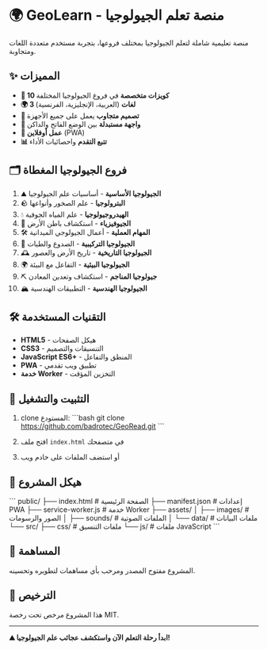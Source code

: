 # 🌍 GeoLearn - منصة تعلم الجيولوجيا

منصة تعليمية شاملة لتعلم الجيولوجيا بمختلف فروعها، بتجربة مستخدم متعددة اللغات ومتجاوبة.

## ✨ المميزات

- **🎯 10 كويزات متخصصة** في فروع الجيولوجيا المختلفة
- **🌍 3 لغات** (العربية، الإنجليزية، الفرنسية)
- **📱 تصميم متجاوب** يعمل على جميع الأجهزة
- **🎨 واجهة مستبدلة** بين الوضع الفاتح والداكن
- **💾 عمل أوفلاين** (PWA)
- **📊 تتبع التقدم** واحصائيات الأداء

## 🗂️ فروع الجيولوجيا المغطاة

1. ⛰️ **الجيولوجيا الأساسية** - أساسيات علم الجيولوجيا
2. 🪨 **البترولوجيا** - علم الصخور وأنواعها
3. 💧 **الهيدروجيولوجيا** - علم المياه الجوفية
4. 📡 **الجيوفيزياء** - استكشاف باطن الأرض
5. 🛠️ **المهام العملية** - أعمال الجيولوجي الميدانية
6. 🌋 **الجيولوجيا التركيبية** - الصدوع والطيات
7. 🕰️ **الجيولوجيا التاريخية** - تاريخ الأرض والعصور
8. 🌍 **الجيولوجيا البيئية** - التفاعل مع البيئة
9. ⛏️ **جيولوجيا المناجم** - استكشاف وتعدين المعادن
10. 🏔️ **الجيولوجيا الهندسية** - التطبيقات الهندسية

## 🛠️ التقنيات المستخدمة

- **HTML5** - هيكل الصفحات
- **CSS3** - التنسيقات والتصميم
- **JavaScript ES6+** - المنطق والتفاعل
- **PWA** - تطبيق ويب تقدمي
- **خدمة Worker** - التخزين المؤقت

## 🚀 التثبيت والتشغيل

1. clone المستودع:
\`\`\`bash
git clone https://github.com/badrotec/GeoRead.git
\`\`\`

2. افتح ملف `index.html` في متصفحك

3. أو استضف الملفات على خادم ويب

## 📁 هيكل المشروع

\`\`\`
public/
├── index.html                 # الصفحة الرئيسية
├── manifest.json             # إعدادات PWA
├── service-worker.js         # خدمة Worker
├── assets/
│   ├── images/              # الصور والرسومات
│   ├── sounds/              # الملفات الصوتية
│   └── data/                # ملفات البيانات
└── src/
    ├── css/                 # ملفات التنسيق
    └── js/                  # ملفات JavaScript
\`\`\`

## 👥 المساهمة

المشروع مفتوح المصدر ومرحب بأي مساهمات لتطويره وتحسينه.

## 📄 الترخيص

هذا المشروع مرخص تحت رخصة MIT.

---

**⛰️ ابدأ رحلة التعلم الآن واستكشف عجائب علم الجيولوجيا!**